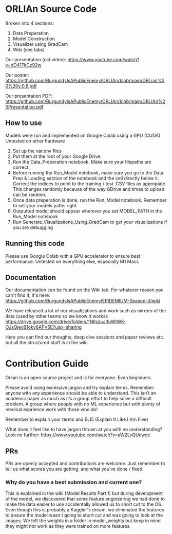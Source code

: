 # ORLIAn Source Code
Broken into 4 sections: 
1) Data Preperation
2) Model Construction
3) Visualizer using GradCam
4) Wiki (see tabs)

Our presentation (old video): https://www.youtube.com/watch?v=dD417kCz92w

Our poster: https://github.com/BurgundyIsAPublicEnemy/ORLIAn/blob/main/ORLian%20%20v.0.6.pdf

Our presentation PDF: https://github.com/BurgundyIsAPublicEnemy/ORLIAn/blob/main/ORLIAn%20Presentation.pdf

## How to use 
Models were run and implemented on Google Colab using a GPU (CUDA)
Untested on other hardware

1. Set up the var.env files
2. Put them at the root of your Google Drive.
3. Run the Data_Preperation notebook. Make sure your filepaths are correct
4. Before running the Run_Model notebook, make sure you go to the Data Prep & Loading section of the notebook and the cell directly below it. Correct the indices to point to the training / test .CSV files as appropiate. This changes randomly because of the way GDrive and times to upload can be random.
5. Once data preperation is done, run the Run_Model notebook. Remember to set your models paths right
6. Outputted model should appear wherever you set MODEL_PATH in the Run_Model notebook
7. Run Generate_Visualizations_Using_GradCam to get your visualizations if you are debugging

## Running this code
Please use Google Colab with a GPU accelerator to ensure best performance. 
Untested on everything else, especially M1 Macs

## Documentation
Our documentation can be found on the Wiki tab. For whatever reason you can't find it, it's here: https://github.com/BurgundyIsAPublicEnemy/EPIDEMIUM-Season-3/wiki

We have released a lot of our visualizations and work such as mirrors of the data (used by other teams so we know it works): https://drive.google.com/drive/folders/1NlIszuJ3uWtWK-OJsQjevB1okv6AFV5E?usp=sharing

Here you can find our thoughts, deep dive sessions and paper reviews etc. but all the structured stuff is in the wiki.

# Contribution Guide 

Orlian is an open source project and is for everyone. Even beginners. 

Please avoid using excessive jargon and try explain terms. Remember: anyone with any experience should be able to understand.  This isn’t an academic paper as much as it’s a group effort to help solve a difficult problem. A group where people with no ML experience but with plenty of medical exprience work with those who do! 

Remember to explain your terms and ELI5 (Explain It Like I Am Five)

What does it feel like to have jargon thrown at you with no understanding? Look no further: https://www.youtube.com/watch?v=aW2LvQUcwqc

## PRs

PRs are openly accepted and contributions are welcome. Just remember to tell us what scores you are getting, and what you've done / fixed.

### Why do you have a best submission and current one? 
This is explained in the wiki (Model Results Part 1) but during development of the model, we discovered that some feature engineering we had done to make the data easier to use accidentally allowed us to short cut to the OS. Even though this is probably a Kaggler's dream, we eliminated the features to ensure the model wasn't going to short cut and was going to look at the images. We left the weights in a folder in model_weights but keep in mind they might not work as they were trained on more features.

